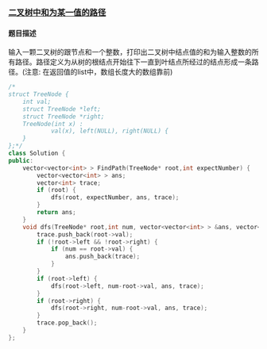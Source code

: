### [二叉树中和为某一值的路径](https://www.nowcoder.com/practice/b736e784e3e34731af99065031301bca?tpId=13&tqId=11177&tPage=2&rp=2&ru=%2Fta%2Fcoding-interviews&qru=%2Fta%2Fcoding-interviews%2Fquestion-ranking)
#### 题目描述
输入一颗二叉树的跟节点和一个整数，打印出二叉树中结点值的和为输入整数的所有路径。路径定义为从树的根结点开始往下一直到叶结点所经过的结点形成一条路径。(注意: 在返回值的list中，数组长度大的数组靠前)
```c++
/*
struct TreeNode {
	int val;
	struct TreeNode *left;
	struct TreeNode *right;
	TreeNode(int x) :
			val(x), left(NULL), right(NULL) {
	}
};*/
class Solution {
public:
    vector<vector<int> > FindPath(TreeNode* root,int expectNumber) {
        vector<vector<int> > ans;
        vector<int> trace;
        if (root) {
            dfs(root, expectNumber, ans, trace);
        }
        return ans;
    }
    void dfs(TreeNode* root,int num, vector<vector<int> > &ans, vector<int> & trace) {
        trace.push_back(root->val);
        if (!root->left && !root->right) {
            if (num == root->val) {
                ans.push_back(trace);
            }
        }
        if (root->left) {
            dfs(root->left, num-root->val, ans, trace);
        }
        if (root->right) {
            dfs(root->right, num-root->val, ans, trace);
        }
        trace.pop_back();
    }
};
```